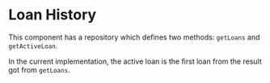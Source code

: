 # Loan History

This component has a repository which defines two methods: `getLoans` and `getActiveLoan`.

In the current implementation, the active loan is the first loan from the result got from `getLoans`.

